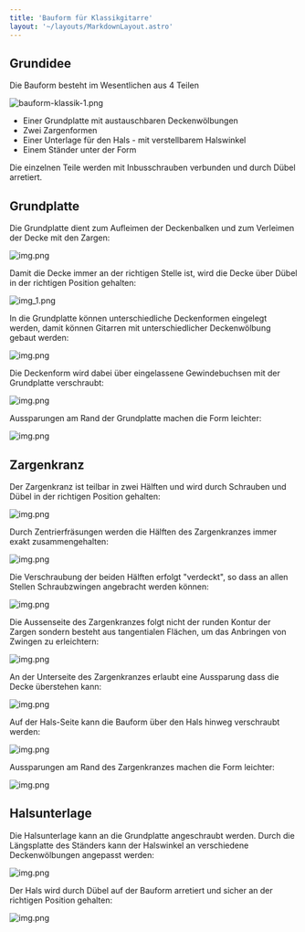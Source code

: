 ```yaml
---
title: 'Bauform für Klassikgitarre'
layout: '~/layouts/MarkdownLayout.astro'
---
```


## Grundidee

Die Bauform besteht im Wesentlichen aus 4 Teilen

![bauform-klassik-1.png](../assets/images/bauform-klassik-1.png)

* Einer Grundplatte mit austauschbaren Deckenwölbungen
* Zwei Zargenformen
* Einer Unterlage für den Hals - mit verstellbarem Halswinkel
* Einem Ständer unter der Form

Die einzelnen Teile werden mit Inbusschrauben verbunden und durch Dübel arretiert.

## Grundplatte

Die Grundplatte dient zum Aufleimen der Deckenbalken und zum Verleimen der Decke mit den Zargen:

![img.png](../assets/images/bauform-klassik-2.png)

Damit die Decke immer an der richtigen Stelle ist, wird die Decke über Dübel in der richtigen Position gehalten:

![img_1.png](../assets/images/bauform-klassik-3.png)

In die Grundplatte können unterschiedliche Deckenformen eingelegt werden, damit können Gitarren mit unterschiedlicher Deckenwölbung gebaut werden:

![img.png](../assets/images/bauform-klassik-4.png)

Die Deckenform wird dabei über eingelassene Gewindebuchsen mit der Grundplatte verschraubt:

![img.png](../assets/images/bauform-klassik-5.png)

Aussparungen am Rand der Grundplatte machen die Form leichter:

![img.png](../assets/images/bauform-klassik-6.png)


## Zargenkranz

Der Zargenkranz ist teilbar in zwei Hälften und wird durch Schrauben und Dübel in der richtigen Position gehalten:

![img.png](../assets/images/bauform-klassik-7.png)

Durch Zentrierfräsungen werden die Hälften des Zargenkranzes immer exakt zusammengehalten:

![img.png](../assets/images/bauform-klassik-8.png)

Die Verschraubung der beiden Hälften erfolgt "verdeckt", so dass an allen Stellen Schraubzwingen angebracht werden können:

![img.png](../assets/images/bauform-klassik-9.png)

Die Aussenseite des Zargenkranzes folgt nicht der runden Kontur der Zargen sondern besteht aus tangentialen Flächen, um das Anbringen von Zwingen zu erleichtern:

![img.png](../assets/images/bauform-klassik-10.png)

An der Unterseite des Zargenkranzes erlaubt eine Aussparung dass die Decke überstehen kann:

![img.png](../assets/images/bauform-klassik-11.png)

Auf der Hals-Seite kann die Bauform über den Hals hinweg verschraubt werden:

![img.png](../assets/images/bauform-klassik-12.png)

Aussparungen am Rand des Zargenkranzes machen die Form leichter:

![img.png](../assets/images/bauform-klassik-13.png)


## Halsunterlage

Die Halsunterlage kann an die Grundplatte angeschraubt werden. Durch die Längsplatte des Ständers kann der Halswinkel an verschiedene Deckenwölbungen angepasst werden:

![img.png](../assets/images/bauform-klassik-14.png)

Der Hals wird durch Dübel auf der Bauform arretiert und sicher an der richtigen Position gehalten:

![img.png](../assets/images/bauform-klassik-15.png)
